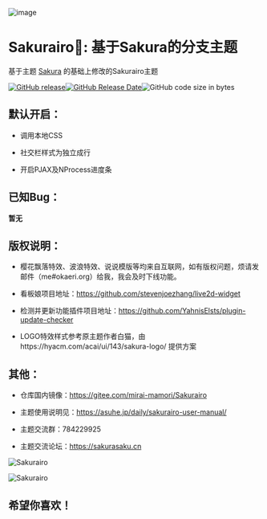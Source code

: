![image](https://cdn.jsdelivr.net/gh/mirai-mamori/web-img@4.4/img/ThemeADX.gif)

Sakurairo🌸: 基于Sakura的分支主题
===

基于主题 [Sakura](https://github.com/mashirozx/Sakura) 的基础上修改的Sakurairo主题

[![GitHub release](https://img.shields.io/github/v/release/mirai-mamori/Sakurairo.svg?style=for-the-badge&logo=appveyor)](https://github.com/mirai-mamori/Sakurairo/releases/latest)[![GitHub Release Date](https://img.shields.io/github/release-date/mirai-mamori/Sakurairo?style=for-the-badge&logo=appveyor)](https://github.com/mirai-mamori/Sakurairo/releases)![GitHub code size in bytes](https://img.shields.io/github/languages/code-size/mirai-mamori/Sakurairo?style=for-the-badge&logo=appveyor) 

## 默认开启：

- 调用本地CSS

- 社交栏样式为独立成行

- 开启PJAX及NProcess进度条

## 已知Bug：

**暂无**

## 版权说明：

- 樱花飘落特效、波浪特效、说说模版等均来自互联网，如有版权问题，烦请发邮件（me#okaeri.org）给我，我会及时下线功能。

- 看板娘项目地址：https://github.com/stevenjoezhang/live2d-widget

- 检测并更新功能插件项目地址：https://github.com/YahnisElsts/plugin-update-checker

- LOGO特效样式参考原主题作者白猫，由https://hyacm.com/acai/ui/143/sakura-logo/ 提供方案

## 其他：

- 仓库国内镜像：https://gitee.com/mirai-mamori/Sakurairo

- 主题使用说明见：<https://asuhe.jp/daily/sakurairo-user-manual/>

- 主题交流群：784229925

- 主题交流论坛：https://sakurasaku.cn

![Sakurairo](https://cdn.jsdelivr.net/gh/mirai-mamori/web-img/img/gethelp.png)

![Sakurairo](https://cdn.jsdelivr.net/gh/mirai-mamori/web-img/img/giveme.png)

## 希望你喜欢！

